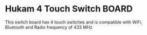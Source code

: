 # Hukam 4 Touch Switch BOARD

This switch board has 4 touch switches and is compatible with WiFi, Bluetooth and Radio frequency of 433 MHz

